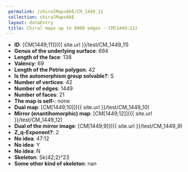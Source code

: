 ```yaml
--- 
 permalink: /chiralMaps6kE/CM_1449_11 
 collection: chiralMaps6kE
 layout: dataEntry
 title: Chiral maps up to 6000 edges - CM[1449;11]
---
```


- **ID**: [CM[1449;11]]({{ site.url }}/test/CM_1449_11)
- **Genus of the underlying surface**: 694
- **Length of the face**: 138
- **Valency**: 69
- **Length of the Petrie polygon**: 42
- **Is the automorphism group solvable?**: S
- **Number of vertices**: 42
- **Number of edges**: 1449
- **Number of faces**: 21
- **The map is self-**: none
- **Dual map**: [CM[1449;10]]({{ site.url }}/test/CM_1449_10)
- **Mirror (enantihomorphic) map**: [CM[1449;12]]({{ site.url }}/test/CM_1449_12)
- **Dual of the mirror image**: [CM[1449;9]]({{ site.url }}/test/CM_1449_9)
- **Z_q-Exponent?**: 2
- **No idea**:  47:12
- **No idea**: Y
- **No idea**: N
- **Skeleton**: Sk(42;2)^23
- **Some other kind of skeleton**: nan
